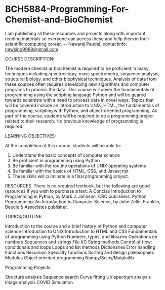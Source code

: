 # BCH5884-Programming-For-Chemist-and-BioChemist
I am publishing all these resources and projects along with important reading materials so everyone can access these and help them in their scientific computing career. -- Nawaraj Paudel, contactinfo: newking9088@gmail.com

COURSE DESCRIPTION:

 The modern chemist or biochemist is required to be proficient in many techniques including spectroscopy, mass spectrometry, sequence analysis, structural biology, and other biophysical techniques. Analysis of data from these sources often requires developing new algorithms and computer programs to process the data. This course will cover the fundamentals of programming using the scripting language Python and will be geared towards scientists with a need to process data in novel ways. Topics that will be covered include an introduction to UNIX, HTML, the fundamentals of programming, scripting with Python, and object-oriented programming. As part of the course, students will be required to do a programming project related to their research. No previous knowledge of programming is required.

LEARNING OBJECTIVES:

At the completion of this course, students will be able to:

1. Understand the basic concepts of computer science
2. Be proficient in programming using Python
3. Be familiar with the routine operations of UNIX operating systems
4. Be familiar with the basics of HTML, CSS, and Javascript
5. These skills will culminate in a final programming project.

RESOURCES:
There is no required textbook, but the following are good resources if you wish to purchase a text: A Concise Introduction to Programming in Python, by Mark J. Johnson, CRC publishers. Python Programming: An Introduction to Computer Science, by John Zelle, Franklin, Beedle & Associates publisher.


TOPICS/OUTLINE:

Introduction to the course and a brief history of Python and computer science
Introduction to UNIX
Introduction to HTML and CSS
Fundamentals of programming using Python
Numbers, types, and libraries
Operations on numbers
Sequences and strings
File I/O
String methods
Control of flow: conditionals and loops
Loops and list methods
Dictionaries
Error handling
Functions
Recursion
Specialty functions
Sorting and design philosophies
Modules
Object oriented programming
Numpy/Scipy/Matplotlib

Programming Projects:

Structure analysis
Sequence search
Curve fitting
UV spectrum analysis
Image analysis
COVID Simulation

